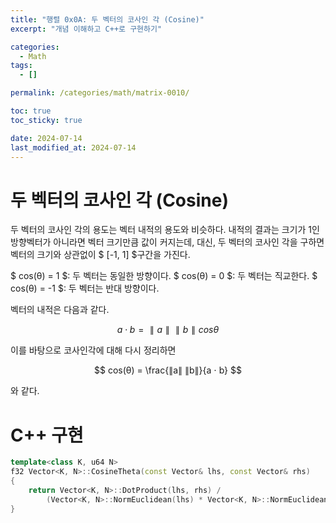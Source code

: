 ```yaml
---
title: "행렬 0x0A: 두 벡터의 코사인 각 (Cosine)"
excerpt: "개념 이해하고 C++로 구현하기"

categories:
  - Math
tags:
  - []

permalink: /categories/math/matrix-0010/

toc: true
toc_sticky: true

date: 2024-07-14
last_modified_at: 2024-07-14
---
```


# 두 벡터의 코사인 각 (Cosine)
두 벡터의 코사인 각의 용도는 벡터 내적의 용도와 비슷하다. 내적의 결과는 크기가 1인 방향벡터가 아니라면 벡터 크기만큼 값이 커지는데, 대신, 두 벡터의 코사인 각을 구하면 벡터의 크기와 상관없이 $ [-1, 1] $구간을 가진다.

$ cos(θ) = 1 $: 두 벡터는 동일한 방향이다. 
$ cos(θ) = 0 $: 두 벡터는 직교한다.
$ cos(θ) = -1 $: 두 벡터는 반대 방향이다.

벡터의 내적은 다음과 같다.

$$
a ⋅ b = ∥a∥ ∥b∥ cosθ
$$

이를 바탕으로 코사인각에 대해 다시 정리하면

$$
cos(θ) = \frac{∥a∥ ∥b∥}{a ⋅ b}
$$

와 같다.

# C++ 구현

```cpp
template<class K, u64 N>
f32 Vector<K, N>::CosineTheta(const Vector& lhs, const Vector& rhs)
{
    return Vector<K, N>::DotProduct(lhs, rhs) /
        (Vector<K, N>::NormEuclidean(lhs) * Vector<K, N>::NormEuclidean(rhs));
}
```